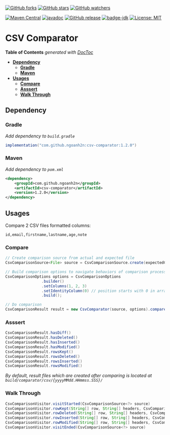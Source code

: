 [![GitHub forks](https://img.shields.io/github/forks/ngoanh2n/csv-comparator.svg?style=social&label=Fork&maxAge=2592000)](https://github.com/ngoanh2n/csv-comparator/network/members/)
[![GitHub stars](https://img.shields.io/github/stars/ngoanh2n/csv-comparator.svg?style=social&label=Star&maxAge=2592000)](https://github.com/ngoanh2n/csv-comparator/stargazers/)
[![GitHub watchers](https://img.shields.io/github/watchers/ngoanh2n/csv-comparator.svg?style=social&label=Watch&maxAge=2592000)](https://github.com/ngoanh2n/csv-comparator/watchers/)

[![Maven Central](https://maven-badges.herokuapp.com/maven-central/com.github.ngoanh2n/csv-comparator/badge.svg)](https://maven-badges.herokuapp.com/maven-central/com.github.ngoanh2n/csv-comparator)
[![javadoc](https://javadoc.io/badge2/com.github.ngoanh2n/csv-comparator/javadoc.svg)](https://javadoc.io/doc/com.github.ngoanh2n/csv-comparator)
[![GitHub release](https://img.shields.io/github/release/ngoanh2n/csv-comparator.svg)](https://github.com/ngoanh2n/csv-comparator/releases/)
[![badge-jdk](https://img.shields.io/badge/jdk-8-blue.svg)](http://www.oracle.com/technetwork/java/javase/downloads/index.html)
[![License: MIT](https://img.shields.io/badge/License-MIT-blueviolet.svg)](https://opensource.org/licenses/MIT)

# **CSV Comparator**

<!-- START doctoc generated TOC please keep comment here to allow auto update -->
<!-- DON'T EDIT THIS SECTION, INSTEAD RE-RUN doctoc TO UPDATE -->
**Table of Contents**  *generated with [DocToc](https://github.com/thlorenz/doctoc)*

- [**Dependency**](#dependency)
  - [**Gradle**](#gradle)
  - [**Maven**](#maven)
- [**Usages**](#usages)
  - [**Compare**](#compare)
  - [**Asssert**](#asssert)
  - [**Walk Through**](#walk-through)

<!-- END doctoc generated TOC please keep comment here to allow auto update -->

## **Dependency**
### **Gradle**
_Add dependency to `build.gradle`_
```gradle
implementation("com.github.ngoanh2n:csv-comparator:1.2.0")
```

### **Maven**
_Add dependency to `pom.xml`_
```xml
<dependency>
    <groupId>com.github.ngoanh2n</groupId>
    <artifactId>csv-comparator</artifactId>
    <version>1.2.0</version>
</dependency>
```

## **Usages**
Compare 2 CSV files formatted columns:
```
id,email,firstname,lastname,age,note
```

### **Compare**
```java
// Create comparison source from actual and expected file
CsvComparisonSource<File> source = CsvComparisonSource.create(expectedCsv, actualCsv);

// Build comparison options to navigate behaviors of comparison process
CsvComparisonOptions options = CsvComparisonOptions
                .builder()
                .setColumns(1, 2, 3)
                .setIdentityColumn(0) // position starts with 0 in array [1, 2, 3]
                .build();

// Do comparison
CsvComparisonResult result = new CsvComparator(source, options).compare();
```

### **Asssert**
```java
CsvComparisonResult.hasDiff()
CsvComparisonResult.hasDeleted()
CsvComparisonResult.hasInserted()
CsvComparisonResult.hasModified()
CsvComparisonResult.rowsKept()
CsvComparisonResult.rowsDeleted()
CsvComparisonResult.rowsInserted()
CsvComparisonResult.rowsModified()
```

_By default, result files which are created after comparing is located at `build/comparator/csv/{yyyyMMdd.HHmmss.SSS}/`_

### **Walk Through**
```java
CsvComparisonVisitor.visitStarted(CsvComparisonSource<?> source)
CsvComparisonVisitor.rowKept(String[] row, String[] headers, CsvComparisonOptions options)
CsvComparisonVisitor.rowDeleted(String[] row, String[] headers, CsvComparisonOptions options)
CsvComparisonVisitor.rowInserted(String[] row, String[] headers, CsvComparisonOptions options)
CsvComparisonVisitor.rowModified(String[] row, String[] headers, CsvComparisonOptions options)
CsvComparisonVisitor.visitEnded(CsvComparisonSource<?> source)
```
